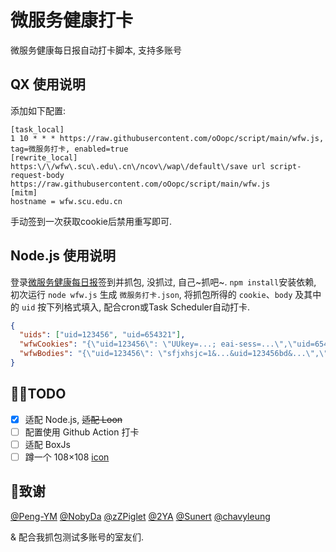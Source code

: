 # 微服务健康打卡

微服务健康每日报自动打卡脚本, 支持多账号

## QX 使用说明

添加如下配置:

```text
[task_local]
1 10 * * * https://raw.githubusercontent.com/oOopc/script/main/wfw.js, tag=微服务打卡, enabled=true
[rewrite_local]
https:\/\/wfw\.scu\.edu\.cn\/ncov\/wap\/default\/save url script-request-body https://raw.githubusercontent.com/oOopc/script/main/wfw.js
[mitm]
hostname = wfw.scu.edu.cn
```

手动签到一次获取cookie后禁用重写即可.

## Node.js 使用说明

登录[微服务健康每日报](https://wfw.scu.edu.cn/ncov/wap/default/index)签到并抓包, 没抓过, 自己~抓吧~.
`npm install`安装依赖, 初次运行 `node wfw.js` 生成 `微服务打卡.json`, 将抓包所得的 `cookie`、`body` 及其中的 `uid` 按下列格式填入, 配合cron或Task Scheduler自动打卡.

```json
{
  "uids": ["uid=123456", "uid=654321"],
  "wfwCookies": "{\"uid=123456\": \"UUkey=...; eai-sess=...\",\"uid=654321\": \"UUkey=...; eai-sess=...\"}",
  "wfwBodies": "{\"uid=123456\": \"sfjxhsjc=1&...&uid=123456bd&...\",\"uid=654321\": \"sfjxhsjc=1&...&uid=654321bd&...\"}"
}
```

## :man_technologist:TODO

- [x] 适配 Node.js, ~~适配 Loon~~
- [ ] 配置使用 Github Action 打卡
- [ ] 适配 BoxJs
- [ ] 蹲一个 108×108 [icon](https://imgwfw.scu.edu.cn/image/9/45f3a5e666c9a86a403f7be373ad66cf.png)

## :speak_no_evil:致谢

[@Peng-YM](https://github.com/Peng-YM)
[@NobyDa](https://github.com/NobyDa)
[@zZPiglet](https://github.com/zZPiglet)
[@2YA](https://github.com/dompling)
[@Sunert](https://github.com/Sunert)
[@chavyleung](https://github.com/chavyleung)

& 配合我抓包测试多账号的室友们.
